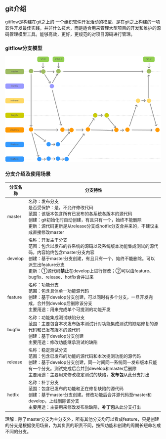 ## git介绍

gitflow是构建在git之上的   一个组织软件开发活动的模型，是在git之上构建的一项软件开发最佳实践，并非什么技术，而是适合用来管理大型项目的开发和维护的源码管理模型工具。能够高效，更好，更规范的对项目源码进行管理。



### gitflow分支模型

![加载图片失败！](../../images/gitflow模型.png)



### 分支介绍及使用场景

| 分支名称 | 分支特性                                                     |
| -------- | ------------------------------------------------------------ |
| master   | 名称：发布分支<br />是否受保护：是，不允许修改代码<br />范围：该版本包含所有已发布的各系统各版本的源代码<br />创建：git初始化时自动创建，有且只有一个，始终不能删除<br />更新：源代码更新是从release分支或hotfix分支合并来的，不建议主成直接修改master |
| develop  | 名称：开发主干分支<br />范围：包含以发布的各系统的源码以及系统版本功能集成测试的源代码，内容始终包含master分支内容<br />创建：基于master分支创建，有且只有一个，始终不能删除。可以派生出feature分支<br />更新：①源代码**禁止**在develop上进行修改；②可以由feature、bugfix、release、hotfix合并过来 |
| feature  | 名称：功能分支<br />范围：包含具体单一功能源代码<br />创建：基于develop分支创建，可以同时有多个分支，一旦开发完成，合并到develop后删除该分支<br />主要用途：用来完成单个可提测的功能开发 |
| bugfix   | 名称：功能集成测试缺陷分支<br />范围：主要包含本次发布版本测试针对功能集成测试的缺陷修复的源代码和已发布版本的源代码<br />创建：基于develop分支创建<br />主要用途：修改功能继承测试的缺陷 |
| release  | 名称：稳定测试分支<br />范围：包含已发布的功能的源代码和本次提测功能的源代码<br />创建：基于develop分支创建，同一时间同一系统同一发布版本只能有一个分支。测试完成后合并到develop和master后删除<br />主要用途：主要用来修改稳定测试的缺陷，**发布包**从此分支打出 |
| hotfix   | 名称：补丁分支<br />范围：包含已发布的功能和正在修复缺陷的源代码<br />创建：基于master分支创建。修改功能后合并源代码至master和develop，上线删除该分支<br />主要用途：主要用来修改发布后缺陷，**补丁包**从此分支打出 |

理解：除了master分支为主分支外，所有其他分支均可以看成feature，只是创建的分支是根据使用场景，为其负责的职责不同，按照功能和创建的周期长短命名成不同的分支。

